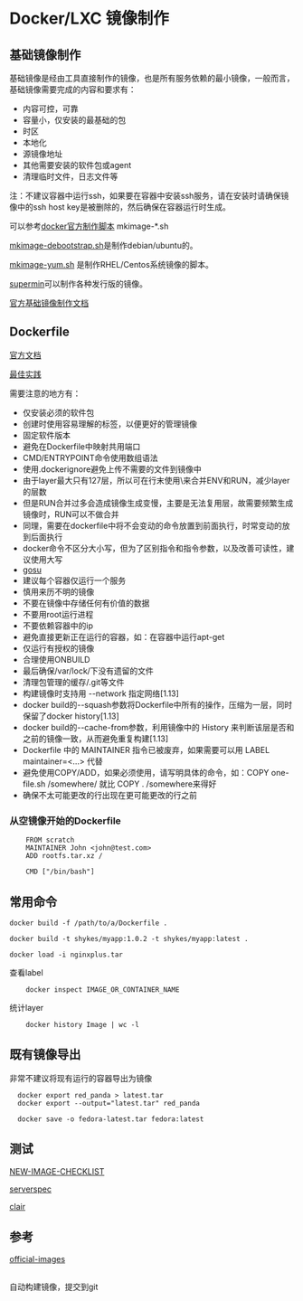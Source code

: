 # Docker/LXC 镜像制作

## 基础镜像制作

基础镜像是经由工具直接制作的镜像，也是所有服务依赖的最小镜像，一般而言，基础镜像需要完成的内容和要求有：

* 内容可控，可靠
* 容量小，仅安装的最基础的包
* 时区
* 本地化
* 源镜像地址
* 其他需要安装的软件包或agent
* 清理临时文件，日志文件等

注：不建议容器中运行ssh，如果要在容器中安装ssh服务，请在安装时请确保镜像中的ssh host key是被删除的，然后确保在容器运行时生成。

可以参考[docker官方制作脚本](https://github.com/docker/docker/tree/master/contrib) mkimage-*.sh

[mkimage-debootstrap.sh](https://github.com/docker/docker/blob/master/contrib/mkimage-debootstrap.sh)是制作debian/ubuntu的。

[mkimage-yum.sh](https://github.com/docker/docker/blob/master/contrib/mkimage-yum.sh) 是制作RHEL/Centos系统镜像的脚本。

[supermin](https://github.com/libguestfs/supermin)可以制作各种发行版的镜像。

[官方基础镜像制作文档](https://docs.docker.com/engine/userguide/eng-image/baseimages/)

## Dockerfile
[官方文档](https://docs.docker.com/engine/reference/builder/)

[最佳实践](https://docs.docker.com/engine/userguide/eng-image/dockerfile_best-practices/)

需要注意的地方有：

* 仅安装必须的软件包
* 创建时使用容易理解的标签，以便更好的管理镜像
* 固定软件版本
* 避免在Dockerfile中映射共用端口
* CMD/ENTRYPOINT命令使用数组语法
* 使用.dockerignore避免上传不需要的文件到镜像中
* 由于layer最大只有127层，所以可在行末使用\来合并ENV和RUN，减少layer的层数
* 但是RUN合并过多会造成镜像生成变慢，主要是无法复用层，故需要频繁生成镜像时，RUN可以不做合并
* 同理，需要在dockerfile中将不会变动的命令放置到前面执行，时常变动的放到后面执行
* docker命令不区分大小写，但为了区别指令和指令参数，以及改善可读性，建议使用大写
* [gosu](https://github.com/tianon/gosu)
* 建议每个容器仅运行一个服务
* 慎用来历不明的镜像
* 不要在镜像中存储任何有价值的数据
* 不要用root运行进程
* 不要依赖容器中的ip
* 避免直接更新正在运行的容器，如：在容器中运行apt-get
* 仅运行有授权的镜像
* 合理使用ONBUILD
* 最后确保/var/lock/下没有遗留的文件
* 清理包管理的缓存/.git等文件
* 构建镜像时支持用 --network 指定网络[1.13]
* docker build的--squash参数将Dockerfile中所有的操作，压缩为一层，同时保留了docker history[1.13]
* docker build的--cache-from参数，利用镜像中的 History 来判断该层是否和之前的镜像一致，从而避免重复构建[1.13]
* Dockerfile 中的 MAINTAINER 指令已被废弃，如果需要可以用 LABEL maintainer=<...> 代替
* 避免使用COPY/ADD，如果必须使用，请写明具体的命令，如：COPY one-file.sh /somewhere/ 就比 COPY . /somewhere来得好
* 确保不太可能更改的行出现在更可能更改的行之前

### 从空镜像开始的Dockerfile

~~~
    FROM scratch
    MAINTAINER John <john@test.com>
    ADD rootfs.tar.xz /

    CMD ["/bin/bash"]
~~~

## 常用命令

~~~
docker build -f /path/to/a/Dockerfile .

docker build -t shykes/myapp:1.0.2 -t shykes/myapp:latest .

docker load -i nginxplus.tar
~~~

查看label

~~~
    docker inspect IMAGE_OR_CONTAINER_NAME
~~~

统计layer

~~~
    docker history Image | wc -l
~~~

## 既有镜像导出

非常不建议将现有运行的容器导出为镜像

~~~
  docker export red_panda > latest.tar
  docker export --output="latest.tar" red_panda
  
  docker save -o fedora-latest.tar fedora:latest
~~~

## 测试

[NEW-IMAGE-CHECKLIST](https://github.com/docker-library/official-images/blob/master/NEW-IMAGE-CHECKLIST.md)

[serverspec](http://serverspec.org)

[clair](https://github.com/coreos/clair)

## 参考

[official-images](https://github.com/docker-library/official-images)

## 

自动构建镜像，提交到git

